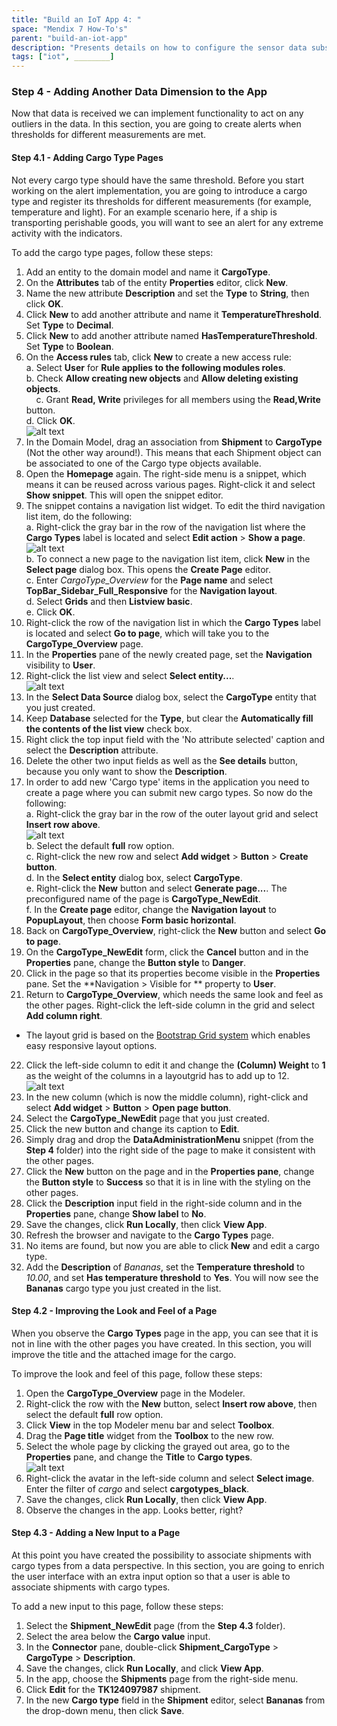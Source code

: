 ```yaml
---
title: "Build an IoT App 4: "
space: "Mendix 7 How-To's"
parent: "build-an-iot-app"
description: "Presents details on how to configure the sensor data subscription and expand the Mendix Logistics IoT app."
tags: ["iot", ________]
---
```


### Step 4 - Adding Another Data Dimension to the App

Now that data is received we can implement functionality to act on any outliers in the data. In this section, you are going to create alerts when thresholds for different measurements are met. 

#### Step 4.1 - Adding Cargo Type Pages

Not every cargo type should have the same threshold. Before you start working on the alert implementation, you are going to introduce a cargo type and register its thresholds for different measurements (for example, temperature and light). For an example scenario here, if a ship is transporting perishable goods, you will want to see an alert for any extreme activity with the indicators. 

To add the cargo type pages, follow these steps:

1. Add an entity to the domain model and name it **CargoType**.
2. On the **Attributes** tab of the entity **Properties** editor, click **New**. 
3. Name the new attribute **Description** and set the **Type** to **String**, then click **OK**.
4. Click **New** to add another attribute and name it **TemperatureThreshold**. Set **Type** to **Decimal**.
5. Click **New** to add another attribute named **HasTemperatureThreshold**. Set **Type** to **Boolean**.
6. On the **Access rules** tab, click **New** to create a new access rule:<br>
     a. Select **User** for **Rule applies to the following modules roles**.<br>
     b. Check **Allow creating new objects** and **Allow deleting existing objects**.<br>
     c. Grant **Read, Write** privileges for all members using the **Read,Write** button.<br>
     d. Click **OK**.<br>
![alt text](attachments/build-an-iot-app/access-rules.png "Access rules for the CargoType entity")
7. In the Domain Model, drag an association from **Shipment** to **CargoType** (Not the other way around!). This means that each Shipment object can be associated to one of the Cargo type objects available.
8. Open the **Homepage** again. The right-side menu is a snippet, which means it can be reused across various pages. Right-click it and select **Show snippet**. This will open the snippet editor.
9. The snippet contains a navigation list widget. To edit the third navigation list item, do the following:<br>
    a. Right-click the gray bar in the row of the navigation list where the **Cargo Types** label is located and select **Edit action** > **Show a page**.<br>
    ![alt text](attachments/build-an-iot-app/select-navigation-list-row.png "Selected row of the navigation list")<br>
    b. To connect a new page to the navigation list item, click **New** in the **Select page** dialog box. This opens the **Create Page** editor.<br>
    c. Enter *CargoType_Overview* for the **Page name** and select **TopBar_Sidebar_Full_Responsive** for the **Navigation layout**.<br>
    d. Select **Grids** and then **Listview basic**.<br>
    e. Click **OK**.<br>
10. Right-click the row of the navigation list in which the **Cargo Types** label is located and select **Go to page**, which will take you to the **CargoType_Overview** page. 
11. In the **Properties** pane of the newly created page, set the **Navigation** visibility to **User**.
12. Right-click the list view and select **Select entity...**.<br>
![alt text](attachments/build-an-iot-app/select-listview.png "Selected listview")
13. In the **Select Data Source** dialog box, select the **CargoType** entity that you just created.
14. Keep **Database** selected for the **Type**, but clear the **Automatically fill the contents of the list view** check box.
15. Right click the top input field with the 'No attribute selected' caption and select the **Description** attribute.
16. Delete the other two input fields as well as the **See details** button, because you only want to show the **Description**.
17. In order to add new 'Cargo type' items in the application you need to create a page where you can submit new cargo types. So now do the following:<br>
    a. Right-click the gray bar in the row of the outer layout grid and select **Insert row above**.<br>
    ![alt text](attachments/build-an-iot-app/select-layout-grid-row.png "Selected row of layout grid")<br>
    b. Select the default **full** row option.<br>
    c. Right-click the new row and select **Add widget** > **Button** > **Create button**.<br>
    d. In the **Select entity** dialog box, select **CargoType**.<br>
    e. Right-click the **New** button and select **Generate page...**. The preconfigured name of the page is **CargoType_NewEdit**.<br>
    f. In the **Create page** editor, change the **Navigation layout** to **PopupLayout**, then choose **Form basic horizontal**.<br>
18. Back on **CargoType_Overview**, right-click the **New** button and select **Go to page**.
19. On the **CargoType_NewEdit** form, click the **Cancel** button and in the **Properties** pane, change the **Button style** to **Danger**.
20. Click in the page so that its properties become visible in the **Properties** pane. Set the **Navigation > Visible for ** property to **User**.
21. Return to **CargoType_Overview**, which needs the same look and feel as the other pages. Right-click the left-side column in the grid and select **Add column right**.
* The layout grid is based on the [Bootstrap Grid system](http://getbootstrap.com/css/#grid) which enables easy responsive layout options.
22. Click the left-side column to edit it and change the **(Column) Weight** to **1** as the weight of the columns in a layoutgrid has to add up to 12.<br>
 ![alt text](attachments/build-an-iot-app/layout-grid-column-weights.png "Column weights need to add up to 12")
23. In the new column (which is now the middle column), right-click and select **Add widget** > **Button** > **Open page button**.
24. Select the **CargoType_NewEdit** page that you just created.
25. Click the new button and change its caption to **Edit**.
26. Simply drag and drop the **DataAdministrationMenu** snippet (from the **Step 4** folder) into the right side of the page to make it consistent with the other pages.
27. Click the **New** button on the page and in the **Properties pane**, change the **Button style** to **Success** so that it is in line with the styling on the other pages.
28. Click the **Description** input field in the right-side column and in the **Properties** pane, change **Show label** to **No**.
29. Save the changes, click **Run Locally**, then click **View App**.
30. Refresh the browser and navigate to the **Cargo Types** page.
31. No items are found, but now you are able to click **New** and edit a cargo type.
32. Add the **Description** of *Bananas*, set the **Temperature threshold** to *10.00*, and set **Has temperature threshold** to **Yes**. You will now see the **Bananas** cargo type you just created in the list.

#### Step 4.2 - Improving the Look and Feel of a Page

When you observe the **Cargo Types** page in the app, you can see that it is not in line with the other pages you have created. In this section, you will improve the title and the attached image for the cargo.

To improve the look and feel of this page, follow these steps:

1. Open the **CargoType_Overview** page in the Modeler.
2. Right-click the row with the **New** button, select **Insert row above**, then select the default **full** row option.
3. Click **View** in the top Modeler menu bar and select **Toolbox**. 
4. Drag the **Page title** widget from the **Toolbox** to the new row.
5. Select the whole page by clicking the grayed out area, go to the **Properties** pane, and change the **Title** to **Cargo types**.<br>
 ![alt text](attachments/build-an-iot-app/select-page.png "Select a page by clicking outside the content area")
6. Right-click the avatar in the left-side column and select **Select image**. Enter the filter of *cargo* and select **cargotypes_black**.
7. Save the changes, click **Run Locally**, then click **View App**.
8. Observe the changes in the app. Looks better, right?

#### Step 4.3 - Adding a New Input to a Page
At this point you have created the possibility to associate shipments with cargo types from a data perspective.
In this section, you are going to enrich the user interface with an extra input option so that a user is able to associate shipments  with cargo types.

To add a new input to this page, follow these steps:

1. Select the **Shipment_NewEdit** page (from the **Step 4.3** folder).
2. Select the area below the **Cargo value** input.
3. In the **Connector** pane, double-click **Shipment_CargoType** > **CargoType** > **Description**.
4. Save the changes, click **Run Locally**, and click **View App**.
5. In the app, choose the **Shipments** page from the right-side menu.
6. Click **Edit** for the **TK124097987** shipment.
7. In the new **Cargo type** field in the **Shipment** editor, select **Bananas** from the drop-down menu, then click **Save**.
